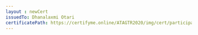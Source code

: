 ```yaml
--- 
layout : newCert 
issuedTo: Dhanalaxmi Otari 
certificatePath: https://certifyme.online/ATAGTR2020/img/cert/participant/DhanalaxmiOtari_21b2b.png
--- 
```

